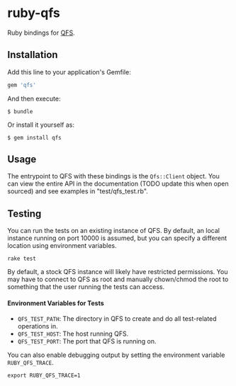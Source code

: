 # ruby-qfs

Ruby bindings for [QFS](https://github.com/quantcast/qfs).

## Installation

Add this line to your application's Gemfile:

```ruby
gem 'qfs'
```

And then execute:

    $ bundle

Or install it yourself as:

    $ gem install qfs

## Usage

The entrypoint to QFS with these bindings is the `Qfs::Client` object.  You can view the entire API in the documentation (TODO update this when open sourced) and see examples in "test/qfs_test.rb".

## Testing

You can run the tests on an existing instance of QFS.  By default, an local instance running on port 10000 is assumed, but you can specify a different location using environment variables.

```shell
rake test
```

By default, a stock QFS instance will likely have restricted permissions.  You may have to connect to QFS as root and manually chown/chmod the root to something that the user running the tests can access.

#### Environment Variables for Tests
* `QFS_TEST_PATH`: The directory in QFS to create and do all test-related operations in.
* `QFS_TEST_HOST`: The host running QFS.
* `QFS_TEST_PORT`: The port that QFS is running on.

You can also enable debugging output by setting the environment variable `RUBY_QFS_TRACE`.

```shell
export RUBY_QFS_TRACE=1
```
